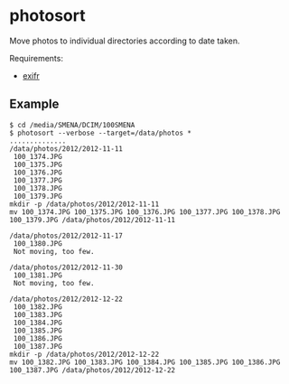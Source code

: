 photosort
=========

Move photos to individual directories according to date taken.

Requirements:

- [exifr](https://github.com/remvee/exifr)

Example
-------

    $ cd /media/SMENA/DCIM/100SMENA
    $ photosort --verbose --target=/data/photos *
    ..............
    /data/photos/2012/2012-11-11
     100_1374.JPG
     100_1375.JPG
     100_1376.JPG
     100_1377.JPG
     100_1378.JPG
     100_1379.JPG
    mkdir -p /data/photos/2012/2012-11-11
    mv 100_1374.JPG 100_1375.JPG 100_1376.JPG 100_1377.JPG 100_1378.JPG 100_1379.JPG /data/photos/2012/2012-11-11
    
    /data/photos/2012/2012-11-17
     100_1380.JPG
     Not moving, too few.
    
    /data/photos/2012/2012-11-30
     100_1381.JPG
     Not moving, too few.
    
    /data/photos/2012/2012-12-22
     100_1382.JPG
     100_1383.JPG
     100_1384.JPG
     100_1385.JPG
     100_1386.JPG
     100_1387.JPG
    mkdir -p /data/photos/2012/2012-12-22
    mv 100_1382.JPG 100_1383.JPG 100_1384.JPG 100_1385.JPG 100_1386.JPG 100_1387.JPG /data/photos/2012/2012-12-22
